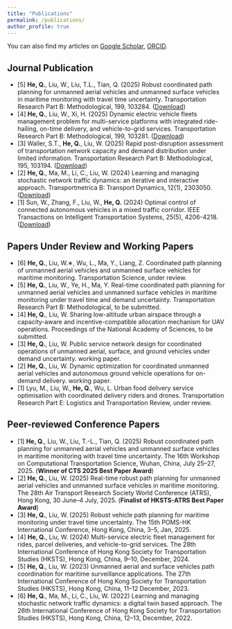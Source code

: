 ```yaml
---
title: "Publications"
permalink: /publications/
author_profile: true
---
```


<!-- {% if author.googlescholar %}
  You can also find my articles on <u><a href="{{author.googlescholar}}">my Google Scholar profile</a>.</u>
{% endif %}

{% include base_path %}

{% for post in site.publications reversed %}
  {% include archive-single.html %}
{% endfor %} -->

You can also find my articles on [Google Scholar](https://scholar.google.com/citations?view_op=list_works&hl=zh-CN&user=11CRxAIAAAAJ), [ORCID](https://orcid.org/0000-0002-2610-2203).
 


Journal Publication
----------
* [5] **He, Q.**, Liu, W., Liu, T.L., Tian, Q. (2025) Robust coordinated path planning for unmanned aerial vehicles and unmanned surface vehicles in maritime monitoring with travel time uncertainty. Transportation Research Part B: Methodological, 199, 103284. ([Download](https://doi.org/10.1016/j.trb.2025.103284))
* [4] **He, Q.**, Liu, W., Xi, H. (2025) Dynamic electric vehicle fleets management problem for multi-service platforms with integrated ride-hailing, on-time delivery, and vehicle-to-grid services. Transportation Research Part B: Methodological, 199, 103281. ([Download](https://doi.org/10.1016/j.trb.2025.103281))
* [3] Waller, S.T., **He, Q.**, Liu, W. (2025) Rapid post-disruption assessment of transportation network capacity and demand distribution under limited information. Transportation Research Part B: Methodological, 195, 103194. ([Download](https://doi.org/10.1016/j.trb.2025.103194)) 
* [2] **He, Q.**, Ma, M., Li, C., Liu, W. (2024) Learning and managing stochastic network traffic dynamics: an iterative and interactive approach. Transportmetrica B: Transport Dynamics, 12(1), 2303050. ([Download](https://doi.org/10.1080/21680566.2023.2303050))
* [1] Sun, W., Zhang, F., Liu, W., **He, Q.** (2024) Optimal control of connected autonomous vehicles in a mixed traffic corridor. IEEE Transactions on Intelligent Transportation Systems, 25(5), 4206-4218. ([Download](http://dx.doi.org/10.1109/TITS.2023.3324926))



Papers Under Review and Working Papers
-------
* [6] **He, Q.**, Liu, W.∗, Wu, L., Ma, Y., Liang, Z. Coordinated path planning of unmanned aerial vehicles and unmanned surface vehicles for maritime monitoring. Transportation Science, under review.
* [5] **He, Q.**, Liu, W., Ye, H., Ma, Y. Real-time coordinated path planning for unmanned aerial vehicles and unmanned surface vehicles in maritime monitoring under travel time and demand uncertainty. Transportation Research Part B: Methodological, to be submitted.
* [4] **He, Q.**, Liu, W. Sharing low-altitude urban airspace through a capacity-aware and incentive-compatible allocation mechanism for UAV operations. Proceedings of the National Academy of Sciences, to be submitted.
* [3] **He, Q.**, Liu, W. Public service network design for coordinated operations of unmanned aerial, surface, and ground vehicles under demand uncertainty. working paper.
* [2] **He, Q.**, Liu, W. Dynamic optimization for coordinated unmanned aerial vehicles and autonomous ground vehicle operations for on-demand delivery. working paper.
* [1] Lyu, M., Liu, W., **He, Q.**, Wu, L. Urban food delivery service optimisation with coordinated delivery riders and drones. Transportation Research Part E: Logistics and Transportation Review, under review.


Peer-reviewed Conference Papers
-------
* [1] **He, Q.**, Liu, W., Liu, T.-L., Tian, Q. (2025) Robust coordinated path planning for unmanned aerial vehicles and unmanned surface vehicles in maritime monitoring with travel time uncertainty. The 16th Workshop on Computational Transportation Science, Wuhan, China, July 25–27, 2025. (**Winner of CTS 2025 Best Paper Award**)
* [2] **He, Q.**, Liu, W. (2025) Real-time robust path planning for unmanned aerial vehicles and unmanned surface vehicles in maritime monitoring. The 28th Air Transport Research Society World Conference (ATRS), Hong Kong, 30 June–4 July, 2025. (**Finalist of HKSTS-ATRS Best Paper Award**)
* [3] **He, Q.**, Liu, W. (2025) Robust vehicle path planning for maritime monitoring under travel time uncertainty. The 15th POMS-HK International Conference, Hong Kong, China, 3–5, Jan, 2025.
* [4] **He, Q.**, Liu, W. (2024) Multi-service electric fleet management for rides, parcel deliveries, and vehicle-to-grid services. The 28th International Conference of Hong Kong Society for Transportation Studies (HKSTS), Hong Kong, China, 9–10, December, 2024.
* [5] **He, Q.**, Liu, W. (2023) Unmanned aerial and surface vehicles path coordination for maritime surveillance applications. The 27th International Conference of Hong Kong Society for Transportation Studies (HKSTS), Hong Kong, China, 11–12 December, 2023.
* [6] **He, Q.**, Ma, M., Li, C., Liu, W. (2022) Learning and managing stochastic network traffic dynamics: a digital twin based approach. The 26th International Conference of Hong Kong
Society for Transportation Studies (HKSTS), Hong Kong, China, 12–13, December, 2022.
